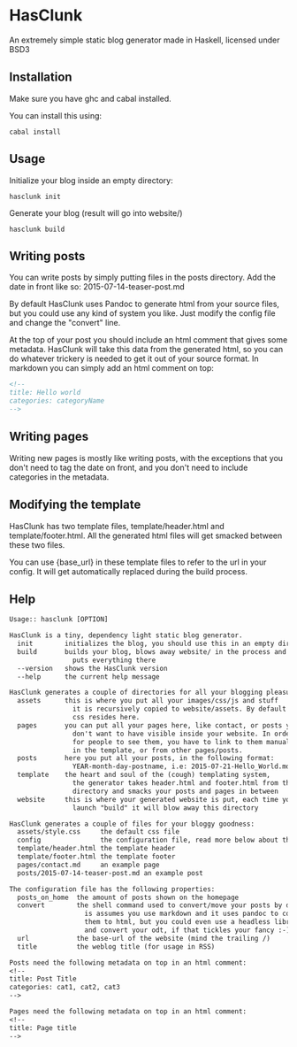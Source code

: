 HasClunk
========
An extremely simple static blog generator made in Haskell, licensed under BSD3

Installation
------------
Make sure you have ghc and cabal installed.

You can install this using:

    cabal install

Usage
-----
Initialize your blog inside an empty directory:

    hasclunk init

Generate your blog (result will go into website/)

    hasclunk build

Writing posts
-------------
You can write posts by simply putting files in the posts directory. Add the date
in front like so: 2015-07-14-teaser-post.md

By default HasClunk uses Pandoc to generate html from your source
files, but you could use any kind of system you like. Just modify the config
file and change the "convert" line.

At the top of your post you should include an html comment that gives some
metadata.  HasClunk will take this data from the generated html, so you can do
whatever trickery is needed to get it out of your source format. In markdown you
can simply add an html comment on top:

```html
<!--
title: Hello world
categories: categoryName
-->

```

Writing pages
-------------
Writing new pages is mostly like writing posts, with the exceptions that you
don't need to tag the date on front, and you don't need to include categories in
the metadata.

Modifying the template
----------------------
HasClunk has two template files, template/header.html and template/footer.html.
All the generated html files will get smacked between these two files.

You can use {base_url} in these template files to refer to the url in your
config. It will get automatically replaced during the build process.

Help
----
```txt
Usage:: hasclunk [OPTION]

HasClunk is a tiny, dependency light static blog generator.
  init        initializes the blog, you should use this in an empty directory
  build       builds your blog, blows away website/ in the process and
                puts everything there
  --version   shows the HasClunk version
  --help      the current help message

HasClunk generates a couple of directories for all your blogging pleasure:
  assets      this is where you put all your images/css/js and stuff
                it is recursively copied to website/assets. By default the
                css resides here.
  pages       you can put all your pages here, like contact, or posts you
                don't want to have visible inside your website. In order
                for people to see them, you have to link to them manually
                in the template, or from other pages/posts.
  posts       here you put all your posts, in the following format:
                YEAR-month-day-postname, i.e: 2015-07-21-Hello_World.md
  template    the heart and soul of the (cough) templating system,
                the generator takes header.html and footer.html from this
                directory and smacks your posts and pages in between
  website     this is where your generated website is put, each time you
                launch "build" it will blow away this directory

HasClunk generates a couple of files for your bloggy goodness:
  assets/style.css     the default css file
  config               the configuration file, read more below about this
  template/header.html the template header
  template/footer.html the template footer
  pages/contact.md     an example page
  posts/2015-07-14-teaser-post.md an example post

The configuration file has the following properties:
  posts_on_home  the amount of posts shown on the homepage
  convert        the shell command used to convert/move your posts by default 
                   is assumes you use markdown and it uses pandoc to convert
                   them to html, but you could even use a headless libreoffice
                   and convert your odt, if that tickles your fancy :-)
  url            the base-url of the website (mind the trailing /)
  title          the weblog title (for usage in RSS)

Posts need the following metadata on top in an html comment:
<!--
title: Post Title
categories: cat1, cat2, cat3
-->

Pages need the following metadata on top in an html comment:
<!--
title: Page title
-->
```
